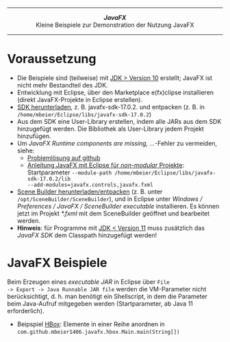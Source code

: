 ***
<div align="center">
    <b><em>JavaFX</em></b><br>
    Kleine Beispiele zur Demonstration der Nutzung JavaFX
</div>

***

# Voraussetzung

* Die Beispiele sind (teilweise) mit <u>JDK &gt; Version 10</u> erstellt; JavaFX ist nicht mehr Bestandteil des JDK.
* Entwicklung mit Eclipse, über den Marketplace e(fx)clipse installieren (direkt JavaFX-Projekte in Eclipse erstellen).
* <a href="https://gluonhq.com/products/javafx/">SDK herunterladen</a>, z. B. javafx-sdk-17.0.2. und entpacken (z. B. in <code>/home/mbeier/Eclipse/libs/javafx-sdk-17.0.2</code>)
* Aus dem SDK eine User-Library erstellen, indem alle JARs aus dem SDK hinzugefügt werden. Die Bibliothek als User-Library jedem Projekt hinzufügen.
* Um <i>JavaFX Runtime components are missing, ...</i>-Fehler zu vermeiden, siehe:
    * <a href="https://github.com/openjfx/openjfx-docs/issues/91#issuecomment-811525978">Problemlösung auf github</a>
    * <a href="https://openjfx.io/openjfx-docs/">Anleitung JavaFX mit Eclipse für <i>non-modular</i> Projekte</a>: Startparameter <code>--module-path /home/mbeier/Eclipse/libs/javafx-sdk-17.0.2/lib --add-modules=javafx.controls,javafx.fxml</code>
* <a href="https://gluonhq.com/products/scene-builder/">Scene Builder herunterladen/entpacken</a> (z. B. unter <code>/opt/SceneBuilder/SceneBuilder</code>), und in Eclipse unter <i>Windows / Preferences / JavaFX / SceneBuilder executable</i> installieren. Es können jetzt im Projekt <i>*.fxml</i> mit dem SceneBuilder geöffnet und bearbeitet werden.
* <b>Hinweis</b>: für Programme mit <u>JDK &lt; Version 11</u> muss zusätzlich das <i>JavaFX SDK</i> dem Classpath hinzugefügt werden!


# JavaFX Beispiele

Beim Erzeugen eines <i>executable JAR</i> in Eclipse über <code>File -> Export -> Java Runnable JAR file</code> werden die VM-Parameter nicht berücksichtigt,
d. h. man benötigt ein Shellscript, in dem die Parameter beim Java-Aufruf mitgegeben werden (Startparameter, ab Java 11 erforderlich).

* Beipspiel <a href="https://docs.oracle.com/javase/8/javafx/api/javafx/scene/layout/HBox.html">HBox</a>: Elemente in einer Reihe anordnen in <code>com.github.mbeier1406.javafx.hbox.Main.main(String[])</code>
